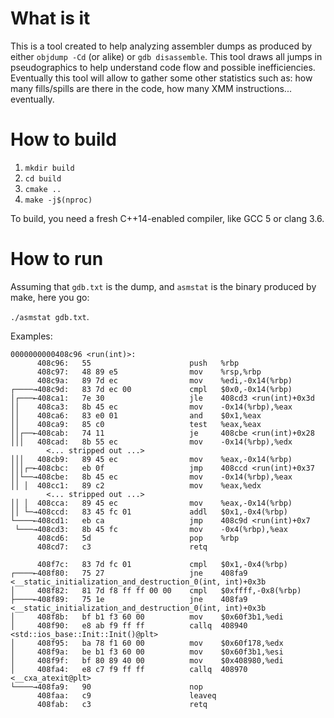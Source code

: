 # What is it
This is a tool created to help analyzing assembler dumps as produced by either `objdump -Cd` (or alike) or `gdb disassemble`.
This tool draws all jumps in pseudographics to help understand code flow and possible inefficiencies.
Eventually this tool will allow to gather some other statistics such as: how many fills/spills are there in the code, how many XMM instructions... eventually.

# How to build
1. `mkdir build`
1. `cd build`
1. `cmake ..`
1. `make -j$(nproc)`

To build, you need a fresh C++14-enabled compiler, like GCC 5 or clang 3.6.

# How to run

Assuming that `gdb.txt` is the dump, and `asmstat` is the binary produced by make, here you go:

`./asmstat gdb.txt`.

Examples:

```
0000000000408c96 <run(int)>:
      408c96:   55                      push   %rbp
      408c97:   48 89 e5                mov    %rsp,%rbp
      408c9a:   89 7d ec                mov    %edi,-0x14(%rbp)
┌────→408c9d:   83 7d ec 00             cmpl   $0x0,-0x14(%rbp)
│┌───←408ca1:   7e 30                   jle    408cd3 <run(int)+0x3d
││    408ca3:   8b 45 ec                mov    -0x14(%rbp),%eax
││    408ca6:   83 e0 01                and    $0x1,%eax
││    408ca9:   85 c0                   test   %eax,%eax
││┌──←408cab:   74 11                   je     408cbe <run(int)+0x28
│││   408cad:   8b 55 ec                mov    -0x14(%rbp),%edx
        <... stripped out ...>
│││   408cb9:   89 45 ec                mov    %eax,-0x14(%rbp)
│││┌─←408cbc:   eb 0f                   jmp    408ccd <run(int)+0x37
││└──→408cbe:   8b 45 ec                mov    -0x14(%rbp),%eax
││ │  408cc1:   89 c2                   mov    %eax,%edx
        <... stripped out ...>
││ │  408cca:   89 45 ec                mov    %eax,-0x14(%rbp)
││ └─→408ccd:   83 45 fc 01             addl   $0x1,-0x4(%rbp)
└────←408cd1:   eb ca                   jmp    408c9d <run(int)+0x7
 └───→408cd3:   8b 45 fc                mov    -0x4(%rbp),%eax
      408cd6:   5d                      pop    %rbp
      408cd7:   c3                      retq
```

```
      408f7c:   83 7d fc 01             cmpl   $0x1,-0x4(%rbp)
┌────←408f80:   75 27                   jne    408fa9 <__static_initialization_and_destruction_0(int, int)+0x3b
│     408f82:   81 7d f8 ff ff 00 00    cmpl   $0xffff,-0x8(%rbp)
├────←408f89:   75 1e                   jne    408fa9 <__static_initialization_and_destruction_0(int, int)+0x3b
│     408f8b:   bf b1 f3 60 00          mov    $0x60f3b1,%edi
│     408f90:   e8 ab f9 ff ff          callq  408940 <std::ios_base::Init::Init()@plt>
│     408f95:   ba 78 f1 60 00          mov    $0x60f178,%edx
│     408f9a:   be b1 f3 60 00          mov    $0x60f3b1,%esi
│     408f9f:   bf 80 89 40 00          mov    $0x408980,%edi
│     408fa4:   e8 c7 f9 ff ff          callq  408970 <__cxa_atexit@plt>
└────→408fa9:   90                      nop
      408faa:   c9                      leaveq
      408fab:   c3                      retq
```
